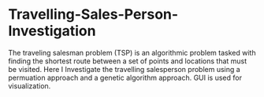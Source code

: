 # Travelling-Sales-Person-Investigation
The traveling salesman problem (TSP) is an algorithmic problem tasked with finding the shortest route between a set of points and locations that must be visited. Here I 
Investigate the travelling salesperson problem using a permuation approach and a genetic algorithm approach. GUI is used for visualization.
